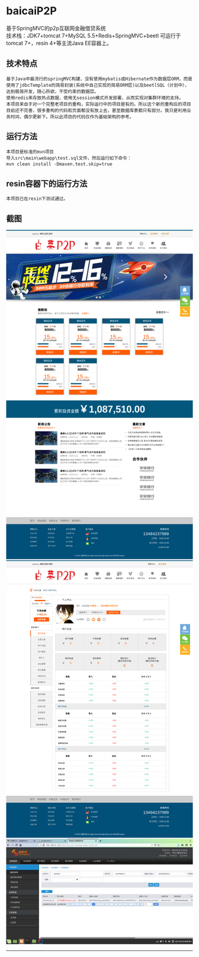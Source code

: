 # baicaiP2P
  基于SpringMVC的p2p互联网金融借贷系统   
  技术栈：JDK7+tomcat 7+MySQL 5.5+Redis+SpringMVC+beetl
  可运行于tomcat 7+，resin 4+等主流Java EE容器上。

## 技术特点
    基于Java中最流行的springMVC构建，没有使用mybatis或Hibernate作为数据层ORM，而是使用了jdbcTemplate的简易封装(系统中自己实现的简易ORM层)以及beetlSQL（计划中），达到极简开发，随心所欲，不受约束的数据层。   
    使用redis来存放热点数据，使用无session模式开发部署，从而实现对集群环境的支持。
    本项目来自于对一个完整老项目的重构，实际运行中的项目是有的。所以这个新的重构后的项目目前还不完善，很多重构的代码和页面都没有放上去，甚至数据库表都只有部分。我只是利用业务时间，偶尔更新下。所以此项目的代码仅作为基础架构的参考。
    
## 运行方法
    本项目是标准的mvn项目
    导入src\main\webapp\test.sql文件，然后运行如下命令：
    mvn clean install -Dmaven.test.skip=true

## resin容器下的运行方法
	本项目已在resin下测试通过。
	
## 截图
![主页][1]
![会员中心][2]
![后台][3]

------

  [1]: ./screen/index.png
  [2]: ./screen/user.png
  [3]: ./screen/manager.png
